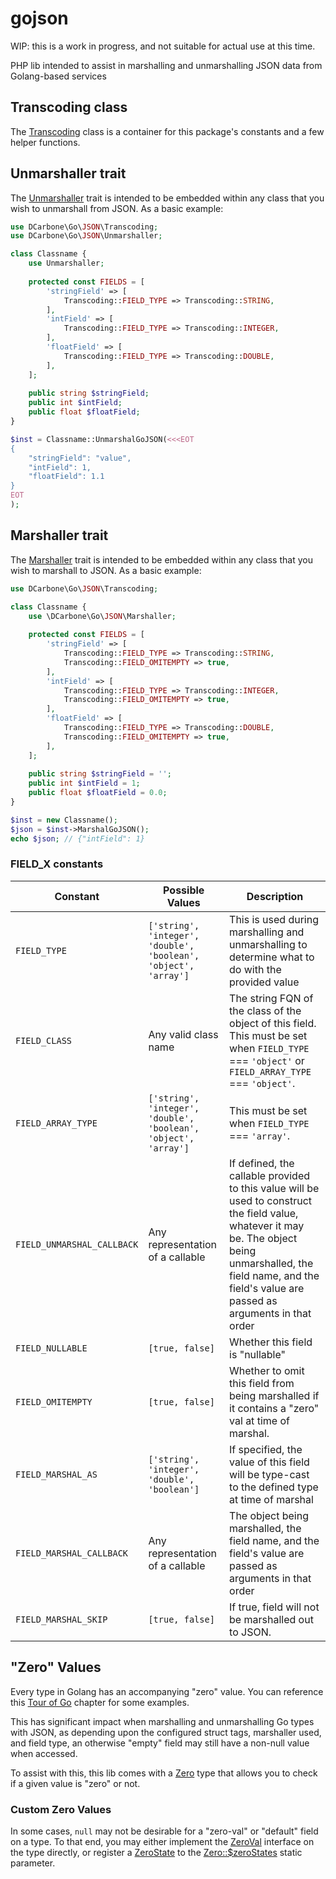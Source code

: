 # gojson

WIP: this is a work in progress, and not suitable for actual use at this time.

PHP lib intended to assist in marshalling and unmarshalling JSON data from Golang-based services

## Transcoding class

The [Transcoding](./src/Transcoding.php) class is a container for this package's constants and a few helper functions.

## Unmarshaller trait

The [Unmarshaller](./src/Unmarshaller.php) trait is intended to be embedded within any class that you wish to unmarshall
from JSON. As a basic example:

```php
use DCarbone\Go\JSON\Transcoding;
use DCarbone\Go\JSON\Unmarshaller;

class Classname {
    use Unmarshaller;
    
    protected const FIELDS = [
        'stringField' => [
            Transcoding::FIELD_TYPE => Transcoding::STRING,
        ],
        'intField' => [
            Transcoding::FIELD_TYPE => Transcoding::INTEGER,
        ],
        'floatField' => [
            Transcoding::FIELD_TYPE => Transcoding::DOUBLE,
        ],
    ];
    
    public string $stringField;
    public int $intField;
    public float $floatField;
}

$inst = Classname::UnmarshalGoJSON(<<<EOT
{
    "stringField": "value",
    "intField": 1,
    "floatField": 1.1
}
EOT
);
```

## Marshaller trait

The [Marshaller](src/Marshaller.php) trait is intended to be embedded within any class that you wish to marshall to
JSON. As a basic example:

```php
use DCarbone\Go\JSON\Transcoding;

class Classname {
    use \DCarbone\Go\JSON\Marshaller;
    
    protected const FIELDS = [
        'stringField' => [
            Transcoding::FIELD_TYPE => Transcoding::STRING,
            Transcoding::FIELD_OMITEMPTY => true,
        ],
        'intField' => [
            Transcoding::FIELD_TYPE => Transcoding::INTEGER,
            Transcoding::FIELD_OMITEMPTY => true,
        ],
        'floatField' => [
            Transcoding::FIELD_TYPE => Transcoding::DOUBLE,
            Transcoding::FIELD_OMITEMPTY => true,
        ],
    ];
    
    public string $stringField = '';
    public int $intField = 1;
    public float $floatField = 0.0;
}

$inst = new Classname();
$json = $inst->MarshalGoJSON();
echo $json; // {"intField": 1}
```

### FIELD_X constants

|Constant|Possible Values|Description|
|---|---|---|
|`FIELD_TYPE`|`['string', 'integer', 'double', 'boolean', 'object', 'array']`|This is used during marshalling and unmarshalling to determine what to do with the provided value|
|`FIELD_CLASS`|Any valid class name|The string FQN of the class of the object of this field. This must be set when `FIELD_TYPE` === `'object'` or `FIELD_ARRAY_TYPE` === `'object'`.|
|`FIELD_ARRAY_TYPE`|`['string', 'integer', 'double', 'boolean', 'object', 'array']`|This must be set when `FIELD_TYPE` === `'array'`.|
|`FIELD_UNMARSHAL_CALLBACK`|Any representation of a callable|If defined, the callable provided to this value will be used to construct the field value, whatever it may be. The object being unmarshalled, the field name, and the field's value are passed as arguments in that order|
|`FIELD_NULLABLE`|`[true, false]`|Whether this field is "nullable"|
|`FIELD_OMITEMPTY`|`[true, false]`|Whether to omit this field from being marshalled if it contains a "zero" val at time of marshal.|
|`FIELD_MARSHAL_AS`|`['string', 'integer', 'double', 'boolean']`|If specified, the value of this field will be type-cast to the defined type at time of marshal|
|`FIELD_MARSHAL_CALLBACK`|Any representation of a callable|The object being marshalled, the field name, and the field's value are passed as arguments in that order|
|`FIELD_MARSHAL_SKIP`|`[true, false]`|If true, field will not be marshalled out to JSON.|

## "Zero" Values

Every type in Golang has an accompanying "zero" value.  You can reference this 
[Tour of Go](https://go.dev/tour/basics/12) chapter for some examples.

This has significant impact when marshalling and unmarshalling Go types with JSON, as depending upon the configured
struct tags, marshaller used, and field type, an otherwise "empty" field may still have a non-null value when accessed.

To assist with this, this lib comes with a [Zero](./src/Zero.php) type that allows you to check if a given value is
"zero" or not.

### Custom Zero Values

In some cases, `null` may not be desirable for a "zero-val" or "default" field on a type.  To that end, you may either
implement the [ZeroVal](./src/ZeroVal.php) interface on the type directly, or register a 
[ZeroState](./src/ZeroState.php) to the [Zero::$zeroStates](./src/Zero.php) static parameter.
